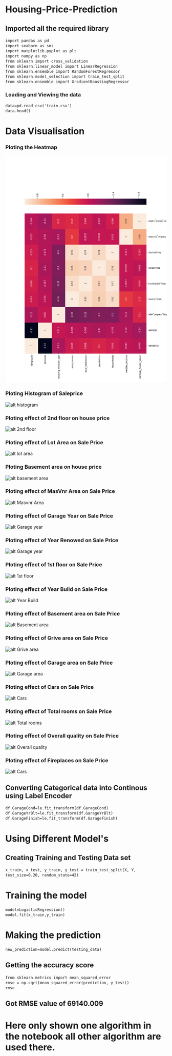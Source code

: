# Housing-Price-Prediction


## Imported all the required library
```
import pandas as pd
import seaborn as sns
import matplotlib.pyplot as plt
import numpy as np
from sklearn import cross_validation
from sklearn.linear_model import LinearRegression
from sklearn.ensemble import RandomForestRegressor
from sklearn.model_selection import train_test_split
from sklearn.ensemble import GradientBoostingRegressor
```
### Loading and Viewing the data

~~~
data=pd.read_csv('train.csv')
data.head()
~~~
# Data Visualisation

### Ploting the Heatmap

![alt Survived](https://github.com/rahuljadli/Housing-Price-Prediction/blob/master/screen_shots/heatmap.png)

### Ploting Histogram of Saleprice

![alt histogram](https://github.com/rahuljadli/House-Price-Prediction-Advanced-Regression/blob/master/screen_shots/Saleprice%20histogram.png)

### Ploting effect of 2nd floor on house price

![alt 2nd floor ](https://github.com/rahuljadli/House-Price-Prediction-Advanced-Regression/blob/master/screen_shots/Effect%20of%202nd%20floor%20on%20saleprice.png)

### Ploting effect of Lot Area on Sale Price

![alt lot area ](https://github.com/rahuljadli/House-Price-Prediction-Advanced-Regression/blob/master/screen_shots/Effect%20of%20lot%20on%20saleprice.png)

### Ploting Basement area on house price

![alt basement area ](https://github.com/rahuljadli/House-Price-Prediction-Advanced-Regression/blob/master/screen_shots/Effect%20of%20basement%20area%20on%20saleprice.png)

### Ploting effect of MasVnr Area on Sale Price

![alt Masvnr Area ](https://github.com/rahuljadli/House-Price-Prediction-Advanced-Regression/blob/master/screen_shots/Effect%20of%20lot%20on%20saleprice.png)

### Ploting effect of Garage Year on Sale Price

![alt Garage year ](https://github.com/rahuljadli/House-Price-Prediction-Advanced-Regression/blob/master/screen_shots/Effect%20of%20garage%20year.png)

### Ploting effect of Year Renowed on Sale Price

![alt Garage year ](https://github.com/rahuljadli/House-Price-Prediction-Advanced-Regression/blob/master/screen_shots/Effect%20of%20year.png)

### Ploting effect of 1st floor on Sale Price

![alt 1st floor ](https://github.com/rahuljadli/House-Price-Prediction-Advanced-Regression/blob/master/screen_shots/effect%20of%201st%20floor.png)

### Ploting effect of  Year Build on Sale Price

![alt  Year Build ](https://github.com/rahuljadli/House-Price-Prediction-Advanced-Regression/blob/master/screen_shots/effect%20of%20year%20build.png)

### Ploting effect of  Basement area on Sale Price

![alt Basement area ](https://github.com/rahuljadli/House-Price-Prediction-Advanced-Regression/blob/master/screen_shots/efffec%20of%20bsmt%20area.png)

### Ploting effect of  Grive area on Sale Price

![alt Grive area ](https://github.com/rahuljadli/House-Price-Prediction-Advanced-Regression/blob/master/screen_shots/effect%20of%20grive.png)

### Ploting effect of  Garage area on Sale Price

![alt Garage area ](https://github.com/rahuljadli/House-Price-Prediction-Advanced-Regression/blob/master/screen_shots/effect%20of%20garage%20area.png)

### Ploting effect of  Cars on Sale Price

![alt Cars ](https://github.com/rahuljadli/House-Price-Prediction-Advanced-Regression/blob/master/screen_shots/garagecar.png)

### Ploting effect of  Total rooms on Sale Price

![alt Total rooms](https://github.com/rahuljadli/House-Price-Prediction-Advanced-Regression/blob/master/screen_shots/Total%20rooms.png)

### Ploting effect of  Overall quality on Sale Price

![alt Overall quality ](https://github.com/rahuljadli/House-Price-Prediction-Advanced-Regression/blob/master/screen_shots/overall%20quality.png)

### Ploting effect of  Fireplaces on Sale Price

![alt Cars ](https://github.com/rahuljadli/House-Price-Prediction-Advanced-Regression/blob/master/screen_shots/Fireplaces.png)

## Converting Categorical data into Continous using Label Encoder

~~~
df.GarageCond=le.fit_transform(df.GarageCond)
df.GarageYrBlt=le.fit_transform(df.GarageYrBlt)
df.GarageFinish=le.fit_transform(df.GarageFinish)
~~~

# Using Different Model's 

## Creating Training and Testing Data set

~~~
x_train, x_test, y_train, y_test = train_test_split(X, Y, test_size=0.20, random_state=42)

~~~
# Training the model

~~~
model=LogisticRegression()
model.fit(x_train,y_train)
~~~
# Making the prediction

~~~
new_prediction=model.predict(testing_data)
~~~

## Getting the accuracy score

~~~
from sklearn.metrics import mean_squared_error
rmse = np.sqrt(mean_squared_error(prediction, y_test))
rmse
~~~
## Got RMSE value of 69140.009
# Here only shown one algorithm in the notebook all other algorithm are used there. 

